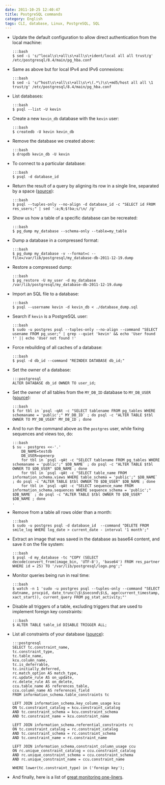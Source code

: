 ```yaml
---
date: 2011-10-25 12:40:47
title: PostgreSQL commands
category: English
tags: CLI, database, Linux, PostgreSQL, SQL
---
```


  * Update the default configuration to allow direct authentication from the local machine:

        :::bash
        $ sed -i 's/^local\s\+all\s\+all\s\+ident/local all all trust/g' /etc/postgresql/8.4/main/pg_hba.conf

  * Same as above but for local IPv4 and IPv6 connexions:

        :::bash
        $ sed -i 's/^host\s\+all\s\+all\s\+\(.*\)\s\+md5/host all all \1 trust/g' /etc/postgresql/8.4/main/pg_hba.conf

  * List databases:

        :::bash
        $ psql --list -U kevin

  * Create a new `kevin_db` database with the `kevin` user:

        :::bash
        $ createdb -U kevin kevin_db

  * Remove the database we created above:

        :::bash
        $ dropdb kevin_db -U kevin

  * To connect to a particular database:

        :::bash
        $ psql -d database_id

  * Return the result of a query by aligning its row in a single line, separated by a space ([source](http://stackoverflow.com/a/1252191)):

        :::bash
        $ psql --tuples-only --no-align -d database_id -c "SELECT id FROM res_users;" | sed ':a;N;$!ba;s/\n/ /g'

  * Show us how a table of a specific database can be recreated:

        :::bash
        $ pg_dump my_database --schema-only --table=my_table

  * Dump a database in a compressed format:

        :::bash
        $ pg_dump my_database -v --format=c --file=/var/lib/postgresql/my_database-db-2011-12-19.dump

  * Restore a compressed dump:

        :::bash
        $ pg_restore -U my_user -d my_database /var/lib/postgresql/my_database-db-2011-12-19.dump

  * Import an SQL file to a database:

        :::bash
        $ psql --username kevin -d kevin_db < ./database_dump.sql

  * Search if `kevin` is a PostgreSQL user:

        :::bash
        $ sudo -u postgres psql --tuples-only --no-align --command "SELECT usename FROM pg_user;" | grep --quiet 'kevin' && echo 'User found !' || echo 'User not found !'

  * Force rebuilding of all caches of a database:

        :::bash
        $ psql -d db_id --command "REINDEX DATABASE db_id;"

  * Set the owner of a database:

        :::postgresql
        ALTER DATABASE db_id OWNER TO user_id;

  * Set the owner of all tables from the `MY_DB_ID` database to `MY_DB_USER` ([source](http://stackoverflow.com/questions/1348126/modify-owner-on-all-tables-simultaneously-in-postgresql)):

        :::bash
        $ for tbl in `psql -qAt -c "SELECT tablename FROM pg_tables WHERE schemaname = 'public';" MY_DB_ID` ; do psql -c "ALTER TABLE $tbl OWNER TO MY_DB_USER" MY_DB_ID ; done

  * And to run the command above as the `postgres` user, while fixing sequences and views too, do:

        :::bash
        $ su - postgres <<-'.'
            DB_NAME=testdb
            DB_USER=openerp
            for tbl in `psql -qAt -c "SELECT tablename FROM pg_tables WHERE schemaname = 'public';" $DB_NAME` ; do psql -c "ALTER TABLE $tbl OWNER TO $DB_USER" $DB_NAME ; done
            for tbl in `psql -qAt -c "SELECT table_name FROM information_schema.views WHERE table_schema = 'public';" $DB_NAME` ; do psql -c "ALTER TABLE $tbl OWNER TO $DB_USER" $DB_NAME ; done
            for tbl in `psql -qAt -c "SELECT sequence_name FROM information_schema.sequences WHERE sequence_schema = 'public';" $DB_NAME` ; do psql -c "ALTER TABLE $tbl OWNER TO $DB_USER" $DB_NAME ; done
        .

  * Remove from a table all rows older than a month:

        :::bash
        $ sudo -u postgres psql -d database_id  --command "DELETE FROM smile_log WHERE log_date > current_date - interval '1 month';"

  * Extract an image that was saved in the database as base64 content, and save it on the file system:

        :::bash
        $ psql -d my_database -tc "COPY (SELECT decode(convert_from(image_bin, 'UTF-8'), 'base64') FROM res_partner WHERE id = 25) TO '/var/lib/postgresql/logo.png';"

  * Monitor queries being run in real time:

        :::bash
        $ watch -n 1 'sudo -u postgres psql --tuples-only --command "SELECT datname, procpid, date_trunc(\$\$second\$\$, age(current_timestamp, xact_start)), current_query FROM pg_stat_activity;"'

  * Disable all triggers of a table, excluding triggers that are used to implement foreign key constraints:

        :::bash
        $ ALTER TABLE table_id DISABLE TRIGGER ALL;

  * List all constraints of your database ([source](http://solaimurugan.blogspot.com/2010/10/list-out-all-forien-key-constraints.html)):

        :::postgresql
        SELECT tc.constraint_name,
        tc.constraint_type,
        tc.table_name,
        kcu.column_name,
        tc.is_deferrable,
        tc.initially_deferred,
        rc.match_option AS match_type,
        rc.update_rule AS on_update,
        rc.delete_rule AS on_delete,
        ccu.table_name AS references_table,
        ccu.column_name AS references_field
        FROM information_schema.table_constraints tc

        LEFT JOIN information_schema.key_column_usage kcu
        ON tc.constraint_catalog = kcu.constraint_catalog
        AND tc.constraint_schema = kcu.constraint_schema
        AND tc.constraint_name = kcu.constraint_name

        LEFT JOIN information_schema.referential_constraints rc
        ON tc.constraint_catalog = rc.constraint_catalog
        AND tc.constraint_schema = rc.constraint_schema
        AND tc.constraint_name = rc.constraint_name

        LEFT JOIN information_schema.constraint_column_usage ccu
        ON rc.unique_constraint_catalog = ccu.constraint_catalog
        AND rc.unique_constraint_schema = ccu.constraint_schema
        AND rc.unique_constraint_name = ccu.constraint_name

        WHERE lower(tc.constraint_type) in ('foreign key');

  * And finally, here is a list of [great monitoring one-liners](http://linuxhow-tos.blogspot.com/2011/03/monitor-postgresql-with-queries.html).


